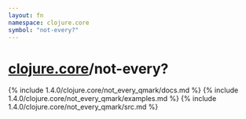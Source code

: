 ```yaml
---
layout: fn
namespace: clojure.core
symbol: "not-every?"
---
```


# [clojure.core](../)/not-every?

{% include 1.4.0/clojure.core/not_every_qmark/docs.md %}
{% include 1.4.0/clojure.core/not_every_qmark/examples.md %}
{% include 1.4.0/clojure.core/not_every_qmark/src.md %}

